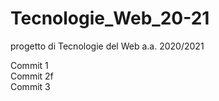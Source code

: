 # Tecnologie_Web_20-21
progetto di Tecnologie del Web a.a. 2020/2021

Commit 1  
Commit 2f  
Commit 3  

